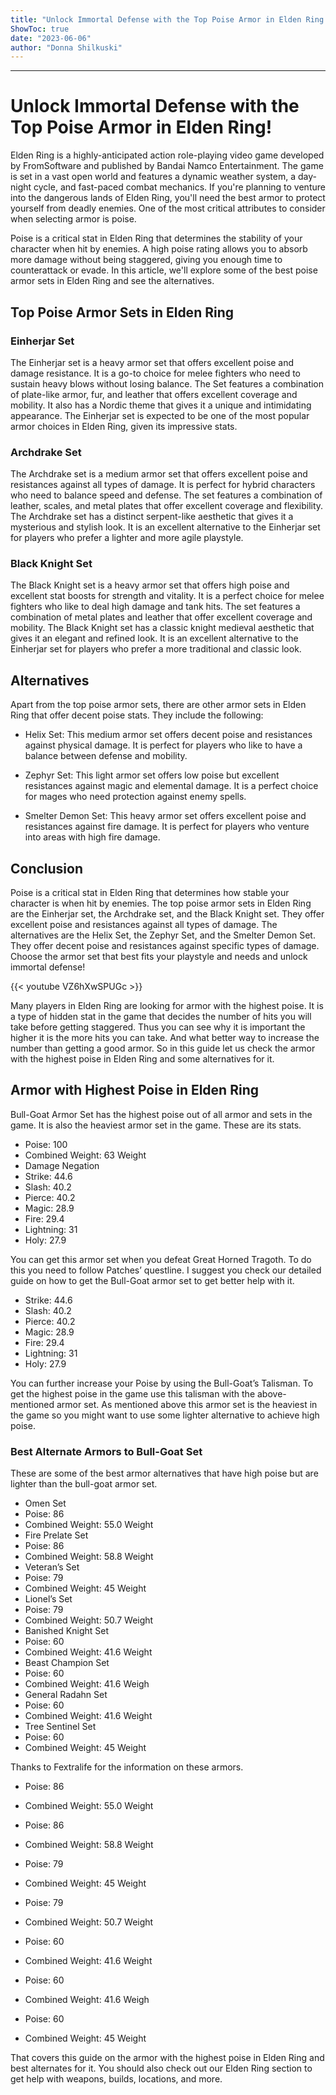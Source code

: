 ```yaml
---
title: "Unlock Immortal Defense with the Top Poise Armor in Elden Ring! See the Alternatives here!"
ShowToc: true 
date: "2023-06-06"
author: "Donna Shilkuski"
---
```

*****
# Unlock Immortal Defense with the Top Poise Armor in Elden Ring! 

Elden Ring is a highly-anticipated action role-playing video game developed by FromSoftware and published by Bandai Namco Entertainment. The game is set in a vast open world and features a dynamic weather system, a day-night cycle, and fast-paced combat mechanics. If you're planning to venture into the dangerous lands of Elden Ring, you'll need the best armor to protect yourself from deadly enemies. One of the most critical attributes to consider when selecting armor is poise. 

Poise is a critical stat in Elden Ring that determines the stability of your character when hit by enemies. A high poise rating allows you to absorb more damage without being staggered, giving you enough time to counterattack or evade. In this article, we'll explore some of the best poise armor sets in Elden Ring and see the alternatives. 

## Top Poise Armor Sets in Elden Ring 

### Einherjar Set

The Einherjar set is a heavy armor set that offers excellent poise and damage resistance. It is a go-to choice for melee fighters who need to sustain heavy blows without losing balance. The Set features a combination of plate-like armor, fur, and leather that offers excellent coverage and mobility. It also has a Nordic theme that gives it a unique and intimidating appearance. The Einherjar set is expected to be one of the most popular armor choices in Elden Ring, given its impressive stats. 

### Archdrake Set

The Archdrake set is a medium armor set that offers excellent poise and resistances against all types of damage. It is perfect for hybrid characters who need to balance speed and defense. The set features a combination of leather, scales, and metal plates that offer excellent coverage and flexibility. The Archdrake set has a distinct serpent-like aesthetic that gives it a mysterious and stylish look. It is an excellent alternative to the Einherjar set for players who prefer a lighter and more agile playstyle. 

### Black Knight Set 

The Black Knight set is a heavy armor set that offers high poise and excellent stat boosts for strength and vitality. It is a perfect choice for melee fighters who like to deal high damage and tank hits. The set features a combination of metal plates and leather that offer excellent coverage and mobility. The Black Knight set has a classic knight medieval aesthetic that gives it an elegant and refined look. It is an excellent alternative to the Einherjar set for players who prefer a more traditional and classic look. 

## Alternatives 

Apart from the top poise armor sets, there are other armor sets in Elden Ring that offer decent poise stats. They include the following: 

- Helix Set: This medium armor set offers decent poise and resistances against physical damage. It is perfect for players who like to have a balance between defense and mobility. 

- Zephyr Set: This light armor set offers low poise but excellent resistances against magic and elemental damage. It is a perfect choice for mages who need protection against enemy spells. 

- Smelter Demon Set: This heavy armor set offers excellent poise and resistances against fire damage. It is perfect for players who venture into areas with high fire damage. 

## Conclusion 

Poise is a critical stat in Elden Ring that determines how stable your character is when hit by enemies. The top poise armor sets in Elden Ring are the Einherjar set, the Archdrake set, and the Black Knight set. They offer excellent poise and resistances against all types of damage. The alternatives are the Helix Set, the Zephyr Set, and the Smelter Demon Set. They offer decent poise and resistances against specific types of damage. Choose the armor set that best fits your playstyle and needs and unlock immortal defense!

{{< youtube VZ6hXwSPUGc >}} 



Many players in Elden Ring are looking for armor with the highest poise. It is a type of hidden stat in the game that decides the number of hits you will take before getting staggered. Thus you can see why it is important the higher it is the more hits you can take. And what better way to increase the number than getting a good armor. So in this guide let us check the armor with the highest poise in Elden Ring and some alternatives for it.
 
## Armor with Highest Poise in Elden Ring
 

 
Bull-Goat Armor Set has the highest poise out of all armor and sets in the game. It is also the heaviest armor set in the game. These are its stats.
 
- Poise: 100
 - Combined Weight: 63 Weight
 - Damage Negation
 - Strike: 44.6
 - Slash: 40.2
 - Pierce: 40.2
 - Magic: 28.9
 - Fire: 29.4
 - Lightning: 31
 - Holy: 27.9

 
You can get this armor set when you defeat Great Horned Tragoth. To do this you need to follow Patches’ questline. I suggest you check our detailed guide on how to get the Bull-Goat armor set to get better help with it.
 
- Strike: 44.6
 - Slash: 40.2
 - Pierce: 40.2
 - Magic: 28.9
 - Fire: 29.4
 - Lightning: 31
 - Holy: 27.9

 
You can further increase your Poise by using the Bull-Goat’s Talisman. To get the highest poise in the game use this talisman with the above-mentioned armor set. As mentioned above this armor set is the heaviest in the game so you might want to use some lighter alternative to achieve high poise.
 
### Best Alternate Armors to Bull-Goat Set
 
These are some of the best armor alternatives that have high poise but are lighter than the bull-goat armor set.
 
- Omen Set
 - Poise: 86
 - Combined Weight: 55.0 Weight
 - Fire Prelate Set
 - Poise: 86
 - Combined Weight: 58.8 Weight
 - Veteran’s Set
 - Poise: 79
 - Combined Weight: 45 Weight
 - Lionel’s Set
 - Poise: 79
 - Combined Weight: 50.7 Weight
 - Banished Knight Set
 - Poise: 60
 - Combined Weight: 41.6 Weight
 - Beast Champion Set
 - Poise: 60
 - Combined Weight: 41.6 Weigh
 - General Radahn Set
 - Poise: 60
 - Combined Weight: 41.6 Weight
 - Tree Sentinel Set
 - Poise: 60
 - Combined Weight: 45 Weight

 
Thanks to Fextralife for the information on these armors.
 
- Poise: 86
 - Combined Weight: 55.0 Weight

 
- Poise: 86
 - Combined Weight: 58.8 Weight

 
- Poise: 79
 - Combined Weight: 45 Weight

 
- Poise: 79
 - Combined Weight: 50.7 Weight

 
- Poise: 60
 - Combined Weight: 41.6 Weight

 
- Poise: 60
 - Combined Weight: 41.6 Weigh

 
- Poise: 60
 - Combined Weight: 45 Weight

 
That covers this guide on the armor with the highest poise in Elden Ring and best alternates for it. You should also check out our Elden Ring section to get help with weapons, builds, locations, and more.




